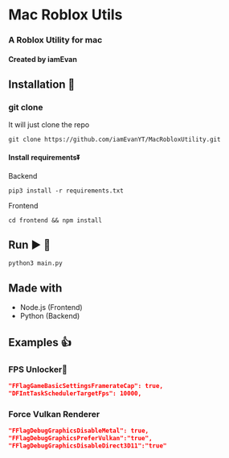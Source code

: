 # Mac Roblox Utils
### A Roblox Utility for mac
#### Created by iamEvan

## Installation 🔽
### git clone
It will just clone the repo

`git clone https://github.com/iamEvanYT/MacRobloxUtility.git`

#### Install requirements⏬

Backend

`pip3 install -r requirements.txt`

Frontend

`cd frontend && npm install`

## Run ▶️ 🚀
`python3 main.py`

## Made with
- Node.js (Frontend)
- Python (Backend)

## Examples 👍
### FPS Unlocker🚀
```json 
"FFlagGameBasicSettingsFramerateCap": true,
"DFIntTaskSchedulerTargetFps": 10000,
```
### Force Vulkan Renderer
```json 
"FFlagDebugGraphicsDisableMetal": true,
"FFlagDebugGraphicsPreferVulkan":"true",
"FFlagDebugGraphicsDisableDirect3D11":"true"
```